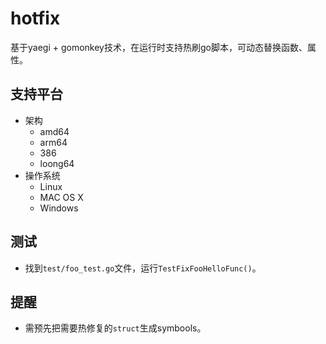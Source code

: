 # hotfix
基于yaegi + gomonkey技术，在运行时支持热刷go脚本，可动态替换函数、属性。

## 支持平台
- 架构
  - amd64
  - arm64
  - 386
  - loong64
- 操作系统
  - Linux
  - MAC OS X
  - Windows

## 测试
- 找到`test/foo_test.go`文件，运行`TestFixFooHelloFunc()`。

## 提醒
- 需预先把需要热修复的`struct`生成symbools。